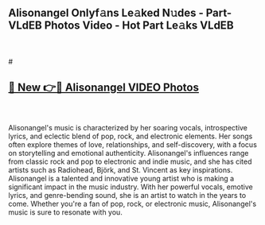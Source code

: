 ## Alisonangel Onlyf𝚊ns Le𝚊ked N𝚞des - Part-VLdEB Photos Video - Hot Part Le𝚊ks VLdEB
<br>
<br>
# <h2><a href="https://213.232.235.80/live/video.php?q=alisonangel">🔗 New 👉🔴 Alisonangel VIDEO Photos</a></h2>
<br>
<br>
Alisonangel's music is characterized by her soaring vocals, introspective lyrics, and eclectic blend of pop, rock, and electronic elements. Her songs often explore themes of love, relationships, and self-discovery, with a focus on storytelling and emotional authenticity. Alisonangel's influences range from classic rock and pop to electronic and indie music, and she has cited artists such as Radiohead, Björk, and St. Vincent as key inspirations. Alisonangel is a talented and innovative young artist who is making a significant impact in the music industry. With her powerful vocals, emotive lyrics, and genre-bending sound, she is an artist to watch in the years to come. Whether you're a fan of pop, rock, or electronic music, Alisonangel's music is sure to resonate with you.
<br>
<br>